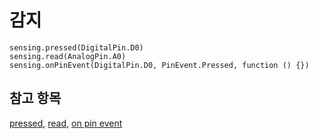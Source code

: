 # 감지

```cards
sensing.pressed(DigitalPin.D0)
sensing.read(AnalogPin.A0)
sensing.onPinEvent(DigitalPin.D0, PinEvent.Pressed, function () {})
```

## 참고 항목

[pressed](/reference/sensing/pressed), [read](/reference/sensing/read), [on pin event](/reference/sensing/on-pin-event)